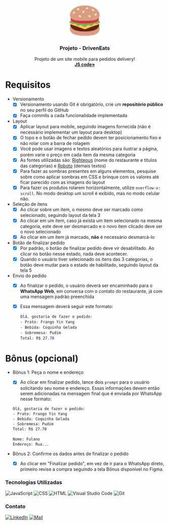 <div id="top"></div>
<!-- PROJECT LOGO -->
<br />
<div align="center">
  <a href="https://github.com/picinelli/projeto-driveneats">
    <img src="https://github.com/picinelli/projeto-driveneats/blob/main/conteudo/DrivenEats-Logo.svg" alt="Logo" width="100">
  </a>

<h3 align="center">Projeto - DrivenEats</h3>
  <p align="center">
    Projeto de um site mobile para pedidos delivery!
    <br />
    <a href="https://github.com/picinelli/projeto-driveneats/blob/main/script.js"><strong>JS code»</strong></a>
</div>

<!-- ABOUT THE PROJECT -->


# Requisitos

- Versionamento
    - [x]  Versionamento usando Git é obrigatório, crie um **repositório público** no seu perfil do GitHub
    - [x]  Faça commits a cada funcionalidade implementada
- Layout
    - [x]  Aplicar layout para mobile, seguindo imagens fornecida (não é necessário implementar um layout para desktop)
    - [x]  O topo e o botão de fechar pedido devem ter posicionamento fixo e não rolar com a barra de rolagem
    - [x]  Você pode usar imagens e textos aleatórios para ilustrar a página, porém varie o preço em cada item da mesma categoria
    - [x]  As fontes utilizadas são: [Righteous](https://fonts.google.com/specimen/Righteous) (nome do restaurante e títulos das categorias) e [Roboto](https://fonts.google.com/specimen/Roboto) (demais textos)
    - [x]  Para fazer as sombras presentes em alguns elementos, pesquise sobre como aplicar sombras em CSS e brinque com os valores até ficar parecido com as imagens do layout
    - [x]  Para fazer os produtos rolarem horizontalmente, utilize `overflow-x: scroll`. No modo desktop um scroll é exibido, mas no modo celular não.
- Seleção de itens
    - [x]  Ao clicar sobre um item, o mesmo deve ser marcado como selecionado, seguindo layout da tela 3
    - [x]  Ao clicar em um item, caso já exista um item selecionado na mesma categoria, este deve ser desmarcado e o novo item clicado deve ser o novo selecionado
    - [x]  Ao clicar em um item já marcado, **não** é necessário desmarcá-lo
- Botão de finalizar pedido
    - [x]  Por padrão, o botão de finalizar pedido deve vir desabilitado. Ao clicar no botão nesse estado, nada deve acontecer.
    - [x]  Quando o usuário tiver selecionado os itens das 3 categorias, o botão deve mudar para o estado de habilitado, seguindo layout da tela 5
- Envio do pedido
    - [x]  Ao finalizar o pedido, o usuário deverá ser encaminhado para o **WhatsApp Web**, em conversa com o contato do restaurante, já com uma mensagem padrão preenchida
    - [x]  Essa mensagem deverá seguir este formato:
        
        ```css
        Olá, gostaria de fazer o pedido:
        - Prato: Frango Yin Yang
        - Bebida: Coquinha Gelada
        - Sobremesa: Pudim
        Total: R$ 27.70
        ```

# Bônus (opcional)

- Bônus 1: Peça o nome e endereço
    
   - [x]  Ao clicar em finalizar pedido, lance dois `prompt` para o usuário solicitando seu nome e endereço. Essas informações devem então serem adicionadas na mensagem final que é enviada por WhatsApp nesse formato:
    
    ```
    Olá, gostaria de fazer o pedido:
    - Prato: Frango Yin Yang
    - Bebida: Coquinha Gelada
    - Sobremesa: Pudim
    Total: R$ 27.70
    
    Nome: Fulano
    Endereço: Rua...
    ```
    
- Bônus 2: Confirme os dados antes de finalizar o pedido
    
    - [x]  Ao clicar em "Finalizar pedido", em vez de ir para o WhatsApp direto, primeiro revise a compra seguindo a tela Bônus disponível no Figma.



### Tecnologias Utilizadas

![JavaScript](https://img.shields.io/badge/JavaScript-323330?style=for-the-badge&logo=javascript&logoColor=F7DF1E)
![CSS](https://img.shields.io/badge/CSS-239120?&style=for-the-badge&logo=css3&logoColor=white)
![HTML](https://img.shields.io/badge/HTML-239120?style=for-the-badge&logo=html5&logoColor=white)
![Visual Studio Code](https://img.shields.io/badge/Visual%20Studio%20Code-0078d7.svg?style=for-the-badge&logo=visual-studio-code&logoColor=white)
![Git](https://img.shields.io/badge/git-%23F05033.svg?style=for-the-badge&logo=git&logoColor=white)

<!-- CONTACT -->

### Contato

[![LinkedIn][linkedin-shield]][linkedin-url]
[![Mail][mail-shield]][mail-url]

<!-- MARKDOWN LINKS & IMAGES -->
<!-- https://www.markdownguide.org/basic-syntax/#reference-style-links -->

[linkedin-shield]: https://img.shields.io/badge/-LinkedIn-black.svg?style=for-the-badge&logo=linkedin&colorB=blue
[linkedin-url]: https://www.linkedin.com/in/pedro-ivo-brum-cinelli//
[mail-shield]: https://img.shields.io/badge/Gmail-D14836?style=for-the-badge&logo=gmail&logoColor=white
[mail-url]: mailto:cinelli.dev@gmail.com
